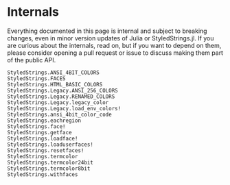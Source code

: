 # Internals

Everything documented in this page is internal and subject to breaking changes,
even in minor version updates of Julia or StyledStrings.jl. If you are curious
about the internals, read on, but if you want to depend on them, please consider
opening a pull request or issue to discuss making them part of the public API.

```@docs
StyledStrings.ANSI_4BIT_COLORS
StyledStrings.FACES
StyledStrings.HTML_BASIC_COLORS
StyledStrings.Legacy.ANSI_256_COLORS
StyledStrings.Legacy.RENAMED_COLORS
StyledStrings.Legacy.legacy_color
StyledStrings.Legacy.load_env_colors!
StyledStrings.ansi_4bit_color_code
StyledStrings.eachregion
StyledStrings.face!
StyledStrings.getface
StyledStrings.loadface!
StyledStrings.loaduserfaces!
StyledStrings.resetfaces!
StyledStrings.termcolor
StyledStrings.termcolor24bit
StyledStrings.termcolor8bit
StyledStrings.withfaces
```
